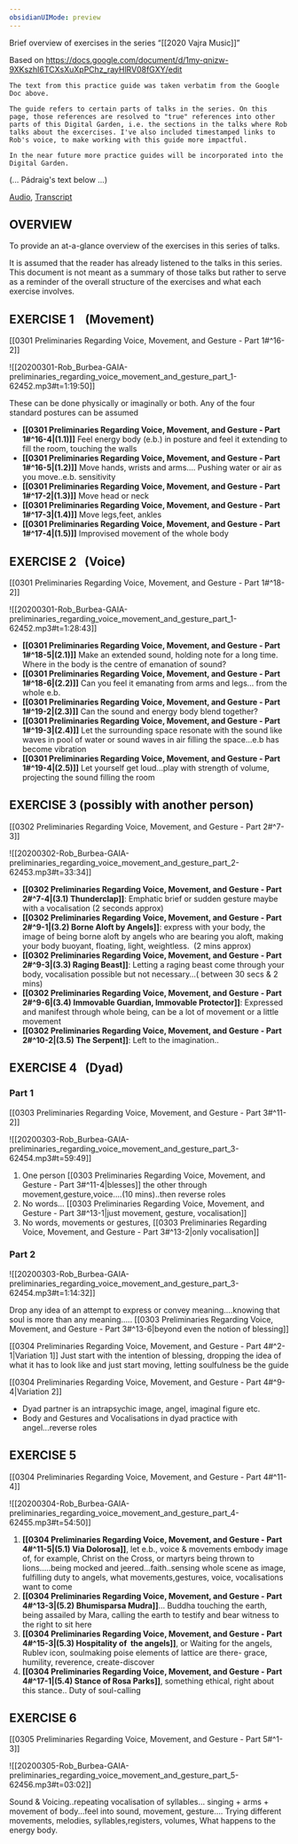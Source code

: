 ```yaml
---
obsidianUIMode: preview
---
```

 Brief overview of exercises in the series “[[2020 Vajra Music]]”
 
 Based on https://docs.google.com/document/d/1my-qnizw-9XKszhI6TCXsXuXpPChz_rayHlRV08fGXY/edit

```ad-info
The text from this practice guide was taken verbatim from the Google Doc above.

The guide refers to certain parts of talks in the series. On this page, those references are resolved to "true" references into other parts of this Digital Garden, i.e. the sections in the talks where Rob talks about the excercises. I've also included timestamped links to Rob's voice, to make working with this guide more impactful.

In the near future more practice guides will be incorporated into the Digital Garden.
```

(... Pádraig's text below ...)

 [Audio](https://dharmaseed.org/retreats/4590/), 
 [Transcript](https://airtable.com/shr9OS6jqmWvWTG5g/tblHlCKWIIhZzEFMk/viw3k0IfSo0Dve9ZJ/recn5Du7GLsvMvlOJ/fldJfzyMJCDaGCKom/attzlyCzAiPkqy1lQ)

## OVERVIEW 
To provide an at-a-glance overview of the exercises in this series of talks. 

It is assumed that the reader has already listened to the talks in this series. This document is not meant as a summary of those talks but rather to serve as a reminder of the overall structure of the exercises and what each exercise involves.

## EXERCISE 1    (Movement)
[[0301 Preliminaries Regarding Voice, Movement, and Gesture - Part 1#^16-2]]

![[20200301-Rob_Burbea-GAIA-preliminaries_regarding_voice_movement_and_gesture_part_1-62452.mp3#t=1:19:50]]

These can be done physically or imaginally or both. Any of the four standard postures can be assumed

- **[[0301 Preliminaries Regarding Voice, Movement, and Gesture - Part 1#^16-4|(1.1)]]** Feel energy body (e.b.) in posture and feel it extending to fill the room, touching the walls
- **[[0301 Preliminaries Regarding Voice, Movement, and Gesture - Part 1#^16-5|(1.2)]]** Move hands, wrists and arms…. Pushing water or air as you move..e.b. sensitivity
- **[[0301 Preliminaries Regarding Voice, Movement, and Gesture - Part 1#^17-2|(1.3)]]** Move head or neck
- **[[0301 Preliminaries Regarding Voice, Movement, and Gesture - Part 1#^17-3|(1.4)]]** Move legs,feet, ankles
- **[[0301 Preliminaries Regarding Voice, Movement, and Gesture - Part 1#^17-4|(1.5)]]** Improvised movement of the whole body

## EXERCISE 2   (Voice)
[[0301 Preliminaries Regarding Voice, Movement, and Gesture - Part 1#^18-2]]

![[20200301-Rob_Burbea-GAIA-preliminaries_regarding_voice_movement_and_gesture_part_1-62452.mp3#t=1:28:43]]

- **[[0301 Preliminaries Regarding Voice, Movement, and Gesture - Part 1#^18-5|(2.1)]]** Make an extended sound, holding note for a long time. Where in the body is the centre of emanation of sound?
- **[[0301 Preliminaries Regarding Voice, Movement, and Gesture - Part 1#^18-6|(2.2)]]** Can you feel it emanating from arms and legs… from the whole e.b.
- **[[0301 Preliminaries Regarding Voice, Movement, and Gesture - Part 1#^19-2|(2.3)]]** Can the sound and energy body blend together?
- **[[0301 Preliminaries Regarding Voice, Movement, and Gesture - Part 1#^19-3|(2.4)]]** Let the surrounding space resonate with the sound like waves in pool of water or sound waves in air filling the space...e.b has become vibration
- **[[0301 Preliminaries Regarding Voice, Movement, and Gesture - Part 1#^19-4|(2.5)]]** Let yourself get loud...play with strength of volume,  projecting the sound filling the room

## EXERCISE 3 (possibly with another person)
[[0302 Preliminaries Regarding Voice, Movement, and Gesture - Part 2#^7-3]]

![[20200302-Rob_Burbea-GAIA-preliminaries_regarding_voice_movement_and_gesture_part_2-62453.mp3#t=33:34]]

 - **[[0302 Preliminaries Regarding Voice, Movement, and Gesture - Part 2#^7-4|(3.1) Thunderclap]]**: Emphatic brief or sudden gesture maybe with a vocalisation (2 seconds approx)
 - **[[0302 Preliminaries Regarding Voice, Movement, and Gesture - Part 2#^9-1|(3.2) Borne Aloft by Angels]]**: express with your body, the image of being borne aloft by angels who are bearing you aloft, making your body buoyant, floating, light, weightless.  (2 mins approx)
 - **[[0302 Preliminaries Regarding Voice, Movement, and Gesture - Part 2#^9-3|(3.3) Raging Beast]]**: Letting a raging beast come through your body, vocalisation possible but not necessary…( between 30 secs & 2 mins)
 - **[[0302 Preliminaries Regarding Voice, Movement, and Gesture - Part 2#^9-6|(3.4) Immovable Guardian, Immovable Protector]]**: Expressed and manifest through whole being, can be a lot of movement or a little movement
 - **[[0302 Preliminaries Regarding Voice, Movement, and Gesture - Part 2#^10-2|(3.5) The Serpent]]**: Left to the imagination..

## EXERCISE 4   (Dyad)

### Part 1
[[0303 Preliminaries Regarding Voice, Movement, and Gesture - Part 3#^11-2]]

![[20200303-Rob_Burbea-GAIA-preliminaries_regarding_voice_movement_and_gesture_part_3-62454.mp3#t=59:49]]

1.  One person [[0303 Preliminaries Regarding Voice, Movement, and Gesture - Part 3#^11-4|blesses]] the other through movement,gesture,voice….(10 mins)..then reverse roles 
2. No words… [[0303 Preliminaries Regarding Voice, Movement, and Gesture - Part 3#^13-1|just movement, gesture, vocalisation]]
3. No words, movements or gestures, [[0303 Preliminaries Regarding Voice, Movement, and Gesture - Part 3#^13-2|only vocalisation]]

### Part 2
![[20200303-Rob_Burbea-GAIA-preliminaries_regarding_voice_movement_and_gesture_part_3-62454.mp3#t=1:14:32]]

Drop any idea of an attempt to express or convey meaning….knowing that soul is more than any meaning….. [[0303 Preliminaries Regarding Voice, Movement, and Gesture - Part 3#^13-6|beyond even the notion of blessing]]

[[0304 Preliminaries Regarding Voice, Movement, and Gesture - Part 4#^2-1|Variation 1]]
Just start with the intention of blessing, dropping the idea of what it has to look like and just start moving, letting soulfulness be the guide   

[[0304 Preliminaries Regarding Voice, Movement, and Gesture - Part 4#^9-4|Variation 2]]
- Dyad partner is an intrapsychic image, angel, imaginal figure etc.
- Body and Gestures and Vocalisations in dyad practice with angel...reverse roles

## EXERCISE 5
[[0304 Preliminaries Regarding Voice, Movement, and Gesture - Part 4#^11-4]]

![[20200304-Rob_Burbea-GAIA-preliminaries_regarding_voice_movement_and_gesture_part_4-62455.mp3#t=54:50]]

1.  **[[0304 Preliminaries Regarding Voice, Movement, and Gesture - Part 4#^11-5|(5.1) Via Dolorosa]]**, let e.b., voice & movements embody image of, for example, Christ on the Cross, or martyrs being thrown to lions…..being mocked and jeered...faith..sensing whole scene as image, fulfilling duty to angels, what movements,gestures, voice, vocalisations want to come
2.  **[[0304 Preliminaries Regarding Voice, Movement, and Gesture - Part 4#^13-3|(5.2) Bhumisparsa Mudra]]**… Buddha touching the earth, being assailed by Mara, calling the earth to testify and bear witness to the right to sit here
3.  **[[0304 Preliminaries Regarding Voice, Movement, and Gesture - Part 4#^15-3|(5.3) Hospitality of  the angels]]**, or Waiting for the angels, Rublev icon, soulmaking poise elements of lattice are there- grace, humility, reverence, create-discover
4.  **[[0304 Preliminaries Regarding Voice, Movement, and Gesture - Part 4#^17-1|(5.4) Stance of Rosa Parks]]**, something ethical, right about this stance.. Duty of soul-calling

## EXERCISE 6
[[0305 Preliminaries Regarding Voice, Movement, and Gesture - Part 5#^1-3]]

![[20200305-Rob_Burbea-GAIA-preliminaries_regarding_voice_movement_and_gesture_part_5-62456.mp3#t=03:02]]

Sound & Voicing..repeating vocalisation of syllables… singing + arms + movement of body...feel into sound, movement, gesture…. Trying different movements, melodies, syllables,registers, volumes, What happens to the energy body.

